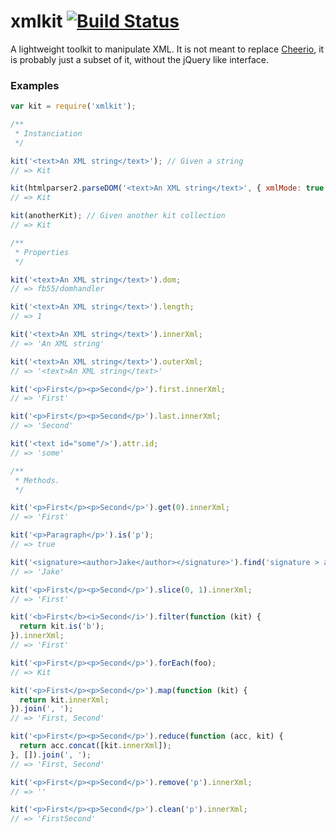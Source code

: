 xmlkit [![Build Status](https://travis-ci.org/lemonde/xmlkit.svg?branch=master)](https://travis-ci.org/salper/xmlkit)
======

A lightweight toolkit to manipulate XML. It is not meant to replace [Cheerio](https://github.com/cheeriojs/cheerio), it is probably just a subset of it, without the jQuery like interface.

### Examples
```javascript
var kit = require('xmlkit');

/**
 * Instanciation
 */

kit('<text>An XML string</text>'); // Given a string
// => Kit

kit(htmlparser2.parseDOM('<text>An XML string</text>', { xmlMode: true })); // Given fb55/domhandler
// => Kit

kit(anotherKit); // Given another kit collection
// => Kit

/**
 * Properties
 */

kit('<text>An XML string</text>').dom;
// => fb55/domhandler

kit('<text>An XML string</text>').length;
// => 1

kit('<text>An XML string</text>').innerXml;
// => 'An XML string'

kit('<text>An XML string</text>').outerXml;
// => '<text>An XML string</text>'

kit('<p>First</p><p>Second</p>').first.innerXml;
// => 'First'

kit('<p>First</p><p>Second</p>').last.innerXml;
// => 'Second'

kit('<text id="some"/>').attr.id;
// => 'some'

/**
 * Methods.
 */

kit('<p>First</p><p>Second</p>').get(0).innerXml;
// => 'First'

kit('<p>Paragraph</p>').is('p');
// => true

kit('<signature><author>Jake</author></signature>').find('signature > author').innerXml;
// => 'Jake'

kit('<p>First</p><p>Second</p>').slice(0, 1).innerXml;
// => 'First'

kit('<b>First</b><i>Second</i>').filter(function (kit) {
  return kit.is('b');
}).innerXml;
// => 'First'

kit('<p>First</p><p>Second</p>').forEach(foo);
// => Kit

kit('<p>First</p><p>Second</p>').map(function (kit) {
  return kit.innerXml;
}).join(', ');
// => 'First, Second'

kit('<p>First</p><p>Second</p>').reduce(function (acc, kit) {
  return acc.concat([kit.innerXml]);
}, []).join(', ');
// => 'First, Second'

kit('<p>First</p><p>Second</p>').remove('p').innerXml;
// => ''

kit('<p>First</p><p>Second</p>').clean('p').innerXml;
// => 'FirstSecond'
```
